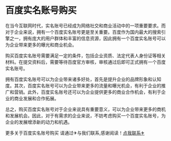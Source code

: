 # 百度实名账号购买

在当今互联网时代，实名账号已经成为网络社交和商业活动中的一项重要要求。而对于企业来说，拥有一个百度实名账号更是至关重要。百度作为国内最大的搜索引擎之一，拥有庞大的用户群体和丰富的信息资源，因此拥有一个百度实名账号可以为企业带来更多的曝光和商业机会。

购买百度实名账号需要满足一定的条件，包括企业资质、法定代表人身份证等相关材料。在提交资料后，需要等待百度官方审核，审核通过后即可正式拥有一个百度实名账号。

拥有百度实名账号可以为企业带来诸多好处，首先是提升企业的品牌形象和认知度。其次，百度实名账号可以为企业带来更多的流量和曝光机会，有利于企业的推广和营销。此外，百度实名账号还可以为企业提供更多的商业合作机会，有利于企业的商业发展和合作拓展。

总之，购买百度实名账号对于企业来说具有重要意义，可以为企业带来更多的商机和发展机会。因此，对于有需求的企业来说，不妨考虑购买一个百度实名账号，为企业的发展增添新的动力和机遇。

更多关于百度实名账号购买 请通过✈与我们联系,感谢阅读！[点我联系✈](https://home.G208.com)